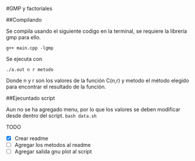 #GMP y factoriales

##Compilando

Se compila usando el siguiente codigo en la terminal, se requiere la librería gmp para ello.

  `g++ main.cpp -lgmp`

Se ejecuta con

  `./a.out n r metodo`

Donde n y r son los valores de la función C(n,r) y metodo el método elegido para encontrar el resultado de la función.

##Ejecuntado script

Aun no se ha agregado menu, por lo que los valores se deben modificar desde dentro del script.
`bash data.sh`

TODO
  - [x] Crear readme
  - [ ] Agregar los metodos al readme
  - [ ] Agregar salida gnu plot al script
